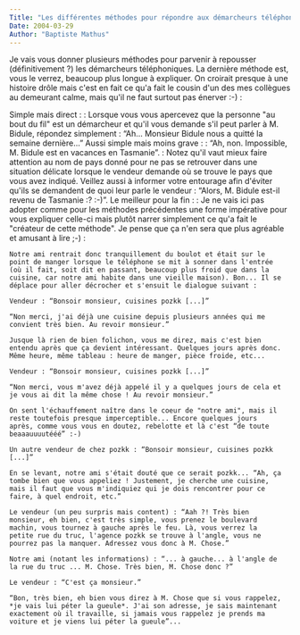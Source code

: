 ```yaml
---
Title: "Les différentes méthodes pour répondre aux démarcheurs téléphoniques"
Date: 2004-03-29
Author: "Baptiste Mathus"
---
```




Je vais vous donner plusieurs méthodes pour parvenir à repousser
(définitivement ?) les démarcheurs téléphoniques. La dernière méthode
est, vous le verrez, beaucoup plus longue à expliquer. On croirait
presque à une histoire drôle mais c'est en fait ce qu'a fait le cousin
d'un des mes collègues au demeurant calme, mais qu'il ne faut surtout
pas énerver :-) :

Simple mais direct :
:   Lorsque vous vous apercevez que la personne "au bout du fil" est un
    démarcheur et qu'il vous demande s'il peut parler à M. Bidule,
    répondez simplement : “Ah... Monsieur Bidule nous a quitté la
    semaine dernière...”
Aussi simple mais moins grave :
:   “Ah, non. Impossible, M. Bidule est en vacances en Tasmanie”.
:   Notez qu'il vaut mieux faire attention au nom de pays donné pour ne
    pas se retrouver dans une situation délicate lorsque le vendeur
    demande où se trouve le pays que vous avez indiqué. Veillez aussi à
    informer votre entourage afin d'éviter qu'ils se demandent de quoi
    leur parle le vendeur : “Alors, M. Bidule est-il revenu de
    Tasmanie :? :-)”.
Le meilleur pour la fin :
:   Je ne vais ici pas adopter comme pour les méthodes précédentes une
    forme impérative pour vous expliquer celle-ci mais plutôt narrer
    simplement ce qu'a fait le "créateur de cette méthode". Je pense que
    ça n'en sera que plus agréable et amusant à lire ;-) :

    Notre ami rentrait donc tranquillement du boulot et était sur le
    point de manger lorsque le téléphone se mit à sonner dans l'entrée
    (où il fait, soit dit en passant, beaucoup plus froid que dans la
    cuisine, car notre ami habite dans une vieille maison). Bon... Il se
    déplace pour aller décrocher et s'ensuit le dialogue suivant :

    Vendeur : “Bonsoir monsieur, cuisines pozkk [...]”

    “Non merci, j'ai déjà une cuisine depuis plusieurs années qui me
    convient très bien. Au revoir monsieur.”

    Jusque là rien de bien folichon, vous me direz, mais c'est bien
    entendu après que ça devient intéressant. Quelques jours après donc.
    Même heure, même tableau : heure de manger, pièce froide, etc...

    Vendeur : “Bonsoir monsieur, cuisines pozkk [...]”

    “Non merci, vous m'avez déjà appelé il y a quelques jours de cela et
    je vous ai dit la même chose ! Au revoir monsieur.”

    On sent l'échauffement naître dans le coeur de "notre ami", mais il
    reste toutefois presque imperceptible... Encore quelques jours
    après, comme vous vous en doutez, rebelotte et là c'est “de toute
    beaaauuuutééé” :-)

    Un autre vendeur de chez pozkk : “Bonsoir monsieur, cuisines pozkk
    [...]”

    En se levant, notre ami s'était douté que ce serait pozkk... “Ah, ça
    tombe bien que vous appeliez ! Justement, je cherche une cuisine,
    mais il faut que vous m'indiquiez qui je dois rencontrer pour ce
    faire, à quel endroit, etc.”

    Le vendeur (un peu surpris mais content) : “Aah ?! Très bien
    monsieur, eh bien, c'est très simple, vous prenez le boulevard
    machin, vous tournez à gauche après le feu. Là, vous verrez la
    petite rue du truc, l'agence pozkk se trouve à l'angle, vous ne
    pourrez pas la manquer. Adressez vous donc à M. Chose.”

    Notre ami (notant les informations) : “... à gauche... à l'angle de
    la rue du truc ... M. Chose. Très bien, M. Chose donc ?”

    Le vendeur : “C'est ça monsieur.”

    “Bon, très bien, eh bien vous direz à M. Chose que si vous rappelez,
    *je vais lui péter la gueule*. J'ai son adresse, je sais maintenant
    exactement où il travaille, si jamais vous rappelez je prends ma
    voiture et je viens lui péter la gueule”...

